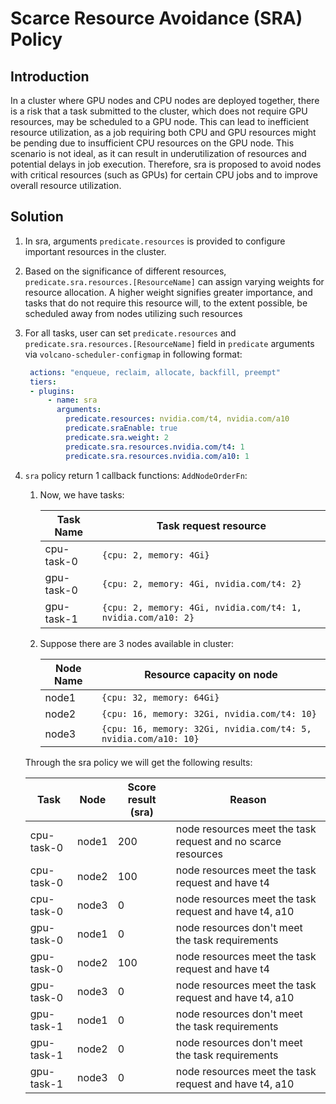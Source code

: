 # Scarce Resource Avoidance (SRA) Policy

## Introduction
In a cluster where GPU nodes and CPU nodes are deployed together, there is a risk that a task submitted to the cluster, which does not require GPU resources, may be scheduled to a GPU node. This can lead to inefficient resource utilization, as a job requiring both CPU and GPU resources might be pending due to insufficient CPU resources on the GPU node. This scenario is not ideal, as it can result in underutilization of resources and potential delays in job execution. Therefore, sra is proposed to avoid nodes with critical resources (such as GPUs) for certain CPU jobs and to improve overall resource utilization.

## Solution

1. In sra, arguments `predicate.resources` is provided to configure important resources in the cluster.
2. Based on the significance of different resources, `predicate.sra.resources.[ResourceName]` can assign varying weights for resource allocation. A higher weight signifies greater importance, and tasks that do not require this resource will, to the extent possible, be scheduled away from nodes utilizing such resources
3. For all tasks, user can set `predicate.resources` and `predicate.sra.resources.[ResourceName]` field in `predicate` arguments via `volcano-scheduler-configmap` in following format:
      ```yaml
       actions: "enqueue, reclaim, allocate, backfill, preempt"
       tiers:
       - plugins:
           - name: sra
             arguments:
               predicate.resources: nvidia.com/t4, nvidia.com/a10
               predicate.sraEnable: true
               predicate.sra.weight: 2
               predicate.sra.resources.nvidia.com/t4: 1
               predicate.sra.resources.nvidia.com/a10: 1
      ```

4. `sra` policy return 1 callback functions: `AddNodeOrderFn`:
   1. Now, we have tasks:

      | Task Name  | Task request resource                                        |
      |------------|--------------------------------------------------------------|
      | cpu-task-0 | `{cpu: 2, memory: 4Gi}`                                      |
      | gpu-task-0 | `{cpu: 2, memory: 4Gi, nvidia.com/t4: 2}`                    |
      | gpu-task-1 | `{cpu: 2, memory: 4Gi, nvidia.com/t4: 1, nvidia.com/a10: 2}` | 
   
   2. Suppose there are 3 nodes available in cluster:

      | Node Name | Resource capacity on node                                       |
      |-----------|-----------------------------------------------------------------|
      | node1     | `{cpu: 32, memory: 64Gi}`                                       | 
      | node2     | `{cpu: 16, memory: 32Gi, nvidia.com/t4: 10}`                    | 
      | node3     | `{cpu: 16, memory: 32Gi, nvidia.com/t4: 5, nvidia.com/a10: 10}` |

    Through the sra policy we will get the following results:
   
      | Task       | Node  | Score result (sra) | Reason                                                       |
      |------------|-------|--------------------|--------------------------------------------------------------|
      | cpu-task-0 | node1 | 200                | node resources meet the task request and no scarce resources |
      | cpu-task-0 | node2 | 100                | node resources meet the task request and have t4             |
      | cpu-task-0 | node3 | 0                  | node resources meet the task request and have t4, a10        |
      | gpu-task-0 | node1 | 0                  | node resources don't meet the task requirements              |
      | gpu-task-0 | node2 | 100                | node resources meet the task request and have t4             |
      | gpu-task-0 | node3 | 0                  | node resources meet the task request and have t4, a10        |
      | gpu-task-1 | node1 | 0                  | node resources don't meet the task requirements              |
      | gpu-task-1 | node2 | 0                  | node resources don't meet the task requirements              |
      | gpu-task-1 | node3 | 0                  | node resources meet the task request and have t4, a10        |
